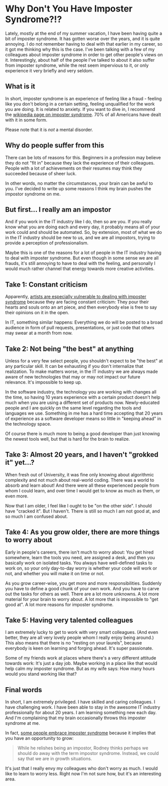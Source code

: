# Why Don't You Have Imposter Syndrome?!?
Lately, mostly at the end of my summer vacation, I have been having quite a bit of imposter syndrome. It has gotten worse over the years, and it is quite annoying. I do not remember having to deal with that earlier in my career, so it got me thinking why this is the case. I've been talking with a few of my colleagues about imposter syndrome in order to get other people's views on it. Interestingly, about half of the people I've talked to about it also suffer from imposter syndrome, while the rest seem impervious to it, or only experience it very briefly and very seldom.

## What is it
In short, imposter syndrome is an experience of feeling like a fraud - feeling like you don't belong in a certain setting, feeling unqualified for the work you are doing. It is related to anxiety. If you want to dive in, I recommend the [wikipedia page on imposter syndrome](https://en.wikipedia.org/wiki/Impostor_syndrome). 70% of all Americans have dealt with it in some form.

Please note that it is *not* a mental disorder.

## Why do people suffer from this 
There can be lots of reasons for this. Beginners in a profession may believe they do not "fit in" because they lack the experience of their colleagues. People with a lot of achievements on their resumes may think they succeeded because of sheer luck.

In other words, no matter the circumstances, your brain can be awful to you. I've decided to write up some reasons I think my brain pushes the impostor syndrome on me.

## But first... I really am an impostor
And if you work in the IT industry like I do, then so are you. If you really know what you are doing each and every day, it probably means all of your work could and should be automated. So, by extension, most of what we do in the IT industry should be new to us, and we are all impostors, trying to provide a perception of professionalism.

Maybe this is one of the reasons for a lot of people in the IT industry having to deal with imposter syndrome. But even though in some sense we are all frauds, it's still annoying to have to deal with the feeling, and personally I would much rather channel that energy towards more creative activities.

## Take 1: Constant criticism
Apparently, [artists are especially vulnerable to dealing with imposter syndrome](https://www.youtube.com/watch?v=whyUPLJZljE) because they are facing constant criticism: They pour their hearts and souls onto an art piece, and then everybody else is free to say their opinions on it in the open.

In IT, something similar happens: Everything we do will be posted to a broad audience in form of pull requests, presentations, or just code that others may swear at a month from now.

## Take 2: Not being "the best" at anything
Unless for a very few select people, you shouldn't expect to be "the best" at any particular skill. It can be exhausting if you don't internalize that realization. To make matters worse, in the IT industry we are always made aware of new technologies that may or may not impact our future relevance. It's impossible to keep up.

In the software industry, the technology you are working with changes all the time, so having 10 years experience with a certain product doesn't help much when you are using a different set of products now. Newly-educated people and I are quickly on the same level regarding the tools and languages we use. Something in me has a hard time accepting that 20 years of experience as a software developer means so little in "keeping ahead" in the technology space.

Of course there is much more to being a good developer than just knowing the newest tools well, but that is hard for the brain to realize.

## Take 3: Almost 20 years, and I haven't "grokked it" yet...?
When fresh out of University, it was fine only knowing about algorithmic complexity and not much about real-world coding. There was a world to absorb and learn about! And there were all these experienced people from whom I could learn, and over time I would get to know as much as them, or even more.

Now that I am older, I feel like I ought to be "on the other side". I should have "cracked it". But I haven't. There is still so much I am not good at, and so much I am confused about.

## Take 4: As you grow older, there are more things to worry about
Early in people's careers, there isn't much to worry about: You get hired somewhere, learn the tools you need, are assigned a desk, and then you basically work on isolated tasks. You always have well-defined tasks to work on, so your only day-to-day worry is whether your code will work or not, and whether you will make it on time or not.

As you grow career-wise, you get more and more responsibilities. Suddenly you have to define a good chunk of your own work. And you have to carve out the tasks for others as well. There are a lot more unknowns. A lot more material for your brain to worry about. A lot more that is impossible to "get good at". A lot more reasons for imposter syndrome.

## Take 5: Having very talented colleagues
I am extremely lucky to get to work with very smart colleagues. (And even better, they are all very lovely people whom I really enjoy being around.) This also means that there is no "resting on your laurels", because everybody is keen on learning and forging ahead. It's super passionate.

Some of my friends work at places where there's a very different attitude towards work: It's just a day job. Maybe working in a place like that would help calm my imposter syndrome. But as my wife says: How many hours would you stand working like that?

## Final words
In short, I am extremely privileged. I have skilled and caring colleagues. I have challenging work. I have been able to stay in the awesome IT industry professionally for about 20 years. I am learning something new each day. And I'm complaining that my brain occasionally throws this imposter syndrome at me.

In fact, [some people embrace imposter syndrome](https://www.pluralsight.com/blog/teams/vias-rodney-cox-talks-impostor-syndrome-and-team-building) because it implies that you have an opportunity to grow:
> While he relishes being an impostor, Rodney thinks perhaps we should do away with the term impostor syndrome. Instead, we could say that we are in growth situations.

It's just that I really envy my colleagues who don't worry as much. I would like to learn to worry less. Right now I'm not sure how, but it's an interesting area.